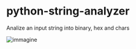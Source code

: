 # python-string-analyzer
Analize an input string into binary, hex and chars

![immagine](https://user-images.githubusercontent.com/7722346/219471841-6775651d-b00b-4a31-8619-400f473d44f7.png)
